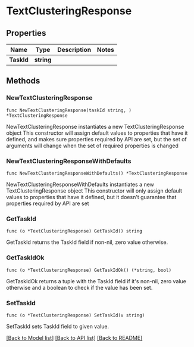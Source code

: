 # TextClusteringResponse

## Properties

Name | Type | Description | Notes
------------ | ------------- | ------------- | -------------
**TaskId** | **string** |  | 

## Methods

### NewTextClusteringResponse

`func NewTextClusteringResponse(taskId string, ) *TextClusteringResponse`

NewTextClusteringResponse instantiates a new TextClusteringResponse object
This constructor will assign default values to properties that have it defined,
and makes sure properties required by API are set, but the set of arguments
will change when the set of required properties is changed

### NewTextClusteringResponseWithDefaults

`func NewTextClusteringResponseWithDefaults() *TextClusteringResponse`

NewTextClusteringResponseWithDefaults instantiates a new TextClusteringResponse object
This constructor will only assign default values to properties that have it defined,
but it doesn't guarantee that properties required by API are set

### GetTaskId

`func (o *TextClusteringResponse) GetTaskId() string`

GetTaskId returns the TaskId field if non-nil, zero value otherwise.

### GetTaskIdOk

`func (o *TextClusteringResponse) GetTaskIdOk() (*string, bool)`

GetTaskIdOk returns a tuple with the TaskId field if it's non-nil, zero value otherwise
and a boolean to check if the value has been set.

### SetTaskId

`func (o *TextClusteringResponse) SetTaskId(v string)`

SetTaskId sets TaskId field to given value.



[[Back to Model list]](../README.md#documentation-for-models) [[Back to API list]](../README.md#documentation-for-api-endpoints) [[Back to README]](../README.md)


